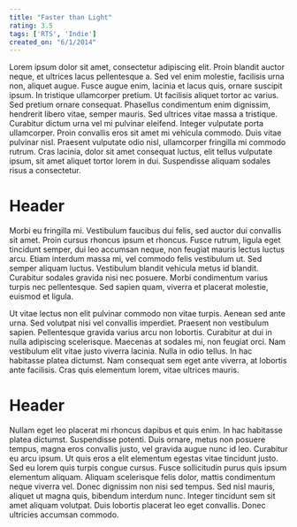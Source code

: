 ```yaml
---
title: "Faster than Light"
rating: 3.5
tags: ['RTS', 'Indie']
created_on: "6/1/2014"
---
```


Lorem ipsum dolor sit amet, consectetur adipiscing elit. Proin blandit auctor neque, et ultrices lacus pellentesque a. Sed vel enim molestie, facilisis urna non, aliquet augue. Fusce augue enim, lacinia et lacus quis, ornare suscipit ipsum. In tristique ullamcorper pretium. Ut facilisis aliquet tortor ac varius. Sed pretium ornare consequat. Phasellus condimentum enim dignissim, hendrerit libero vitae, semper mauris. Sed ultrices vitae massa a tristique. Curabitur dictum urna vel mi pulvinar eleifend. Integer vulputate porta ullamcorper. Proin convallis eros sit amet mi vehicula commodo. Duis vitae pulvinar nisl. Praesent vulputate odio nisl, ullamcorper fringilla mi commodo rutrum. Cras lacinia, dolor sit amet consequat luctus, elit tellus vulputate ipsum, sit amet aliquet tortor lorem in dui. Suspendisse aliquam sodales risus a consectetur.

# Header

Morbi eu fringilla mi. Vestibulum faucibus dui felis, sed auctor dui convallis sit amet. Proin cursus rhoncus ipsum et rhoncus. Fusce rutrum, ligula eget tincidunt semper, dui leo accumsan neque, non feugiat mauris lectus luctus arcu. Etiam interdum massa mi, vel commodo felis vestibulum ut. Sed semper aliquam luctus. Vestibulum blandit vehicula metus id blandit. Curabitur sodales gravida nisi nec posuere. Morbi condimentum varius turpis nec pellentesque. Sed sapien quam, viverra et placerat molestie, euismod et ligula.

Ut vitae lectus non elit pulvinar commodo non vitae turpis. Aenean sed ante urna. Sed volutpat nisi vel convallis imperdiet. Praesent non vestibulum sapien. Pellentesque gravida varius arcu non lobortis. Curabitur at dui in nulla adipiscing scelerisque. Maecenas at sodales mi, non feugiat orci. Nam vestibulum elit vitae justo viverra lacinia. Nulla in odio tellus. In hac habitasse platea dictumst. Nam consequat sem eget ante viverra, at lobortis ante facilisis. Cras quis elementum lorem, vitae ultrices mauris.

# Header

Nullam eget leo placerat mi rhoncus dapibus et quis enim. In hac habitasse platea dictumst. Suspendisse potenti. Duis ornare, metus non posuere tempus, magna eros convallis justo, vel gravida augue nunc id leo. Curabitur eu arcu ipsum. Ut quis eros a elit elementum egestas vitae tincidunt justo. Sed eu lorem quis turpis congue cursus. Fusce sollicitudin purus quis ipsum elementum aliquam. Aliquam scelerisque felis dolor, mattis condimentum neque viverra vel. Donec dignissim non nisi sed tempus. Sed nisl mauris, aliquet ut magna quis, bibendum interdum nunc. Integer tincidunt sem sit amet aliquam volutpat. Duis lobortis placerat leo eget convallis. Donec ultricies accumsan commodo.

